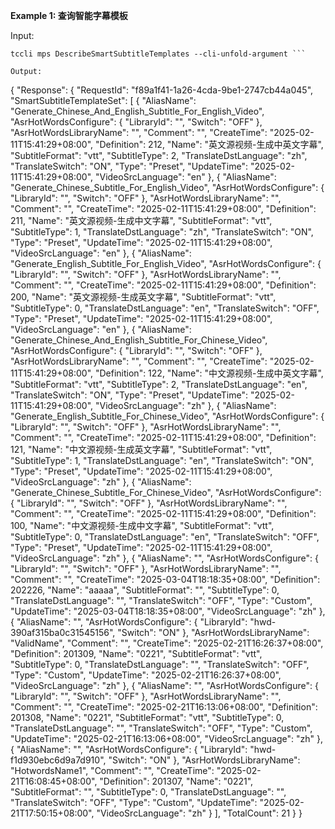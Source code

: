**Example 1: 查询智能字幕模板**



Input: 

```
tccli mps DescribeSmartSubtitleTemplates --cli-unfold-argument ```

Output: 
```
{
    "Response": {
        "RequestId": "f89a1f41-1a26-4cda-9be1-2747cb44a045",
        "SmartSubtitleTemplateSet": [
            {
                "AliasName": "Generate_Chinese_And_English_Subtitle_For_English_Video",
                "AsrHotWordsConfigure": {
                    "LibraryId": "",
                    "Switch": "OFF"
                },
                "AsrHotWordsLibraryName": "",
                "Comment": "",
                "CreateTime": "2025-02-11T15:41:29+08:00",
                "Definition": 212,
                "Name": "英文源视频-生成中英文字幕",
                "SubtitleFormat": "vtt",
                "SubtitleType": 2,
                "TranslateDstLanguage": "zh",
                "TranslateSwitch": "ON",
                "Type": "Preset",
                "UpdateTime": "2025-02-11T15:41:29+08:00",
                "VideoSrcLanguage": "en"
            },
            {
                "AliasName": "Generate_Chinese_Subtitle_For_English_Video",
                "AsrHotWordsConfigure": {
                    "LibraryId": "",
                    "Switch": "OFF"
                },
                "AsrHotWordsLibraryName": "",
                "Comment": "",
                "CreateTime": "2025-02-11T15:41:29+08:00",
                "Definition": 211,
                "Name": "英文源视频-生成中文字幕",
                "SubtitleFormat": "vtt",
                "SubtitleType": 1,
                "TranslateDstLanguage": "zh",
                "TranslateSwitch": "ON",
                "Type": "Preset",
                "UpdateTime": "2025-02-11T15:41:29+08:00",
                "VideoSrcLanguage": "en"
            },
            {
                "AliasName": "Generate_English_Subtitle_For_English_Video",
                "AsrHotWordsConfigure": {
                    "LibraryId": "",
                    "Switch": "OFF"
                },
                "AsrHotWordsLibraryName": "",
                "Comment": "",
                "CreateTime": "2025-02-11T15:41:29+08:00",
                "Definition": 200,
                "Name": "英文源视频-生成英文字幕",
                "SubtitleFormat": "vtt",
                "SubtitleType": 0,
                "TranslateDstLanguage": "en",
                "TranslateSwitch": "OFF",
                "Type": "Preset",
                "UpdateTime": "2025-02-11T15:41:29+08:00",
                "VideoSrcLanguage": "en"
            },
            {
                "AliasName": "Generate_Chinese_And_English_Subtitle_For_Chinese_Video",
                "AsrHotWordsConfigure": {
                    "LibraryId": "",
                    "Switch": "OFF"
                },
                "AsrHotWordsLibraryName": "",
                "Comment": "",
                "CreateTime": "2025-02-11T15:41:29+08:00",
                "Definition": 122,
                "Name": "中文源视频-生成中英文字幕",
                "SubtitleFormat": "vtt",
                "SubtitleType": 2,
                "TranslateDstLanguage": "en",
                "TranslateSwitch": "ON",
                "Type": "Preset",
                "UpdateTime": "2025-02-11T15:41:29+08:00",
                "VideoSrcLanguage": "zh"
            },
            {
                "AliasName": "Generate_English_Subtitle_For_Chinese_Video",
                "AsrHotWordsConfigure": {
                    "LibraryId": "",
                    "Switch": "OFF"
                },
                "AsrHotWordsLibraryName": "",
                "Comment": "",
                "CreateTime": "2025-02-11T15:41:29+08:00",
                "Definition": 121,
                "Name": "中文源视频-生成英文字幕",
                "SubtitleFormat": "vtt",
                "SubtitleType": 1,
                "TranslateDstLanguage": "en",
                "TranslateSwitch": "ON",
                "Type": "Preset",
                "UpdateTime": "2025-02-11T15:41:29+08:00",
                "VideoSrcLanguage": "zh"
            },
            {
                "AliasName": "Generate_Chinese_Subtitle_For_Chinese_Video",
                "AsrHotWordsConfigure": {
                    "LibraryId": "",
                    "Switch": "OFF"
                },
                "AsrHotWordsLibraryName": "",
                "Comment": "",
                "CreateTime": "2025-02-11T15:41:29+08:00",
                "Definition": 100,
                "Name": "中文源视频-生成中文字幕",
                "SubtitleFormat": "vtt",
                "SubtitleType": 0,
                "TranslateDstLanguage": "en",
                "TranslateSwitch": "OFF",
                "Type": "Preset",
                "UpdateTime": "2025-02-11T15:41:29+08:00",
                "VideoSrcLanguage": "zh"
            },
            {
                "AliasName": "",
                "AsrHotWordsConfigure": {
                    "LibraryId": "",
                    "Switch": "OFF"
                },
                "AsrHotWordsLibraryName": "",
                "Comment": "",
                "CreateTime": "2025-03-04T18:18:35+08:00",
                "Definition": 202226,
                "Name": "aaaaa",
                "SubtitleFormat": "",
                "SubtitleType": 0,
                "TranslateDstLanguage": "",
                "TranslateSwitch": "OFF",
                "Type": "Custom",
                "UpdateTime": "2025-03-04T18:18:35+08:00",
                "VideoSrcLanguage": "zh"
            },
            {
                "AliasName": "",
                "AsrHotWordsConfigure": {
                    "LibraryId": "hwd-390af315ba0c31545156",
                    "Switch": "ON"
                },
                "AsrHotWordsLibraryName": "ValidName",
                "Comment": "",
                "CreateTime": "2025-02-21T16:26:37+08:00",
                "Definition": 201309,
                "Name": "0221",
                "SubtitleFormat": "vtt",
                "SubtitleType": 0,
                "TranslateDstLanguage": "",
                "TranslateSwitch": "OFF",
                "Type": "Custom",
                "UpdateTime": "2025-02-21T16:26:37+08:00",
                "VideoSrcLanguage": "zh"
            },
            {
                "AliasName": "",
                "AsrHotWordsConfigure": {
                    "LibraryId": "",
                    "Switch": "OFF"
                },
                "AsrHotWordsLibraryName": "",
                "Comment": "",
                "CreateTime": "2025-02-21T16:13:06+08:00",
                "Definition": 201308,
                "Name": "0221",
                "SubtitleFormat": "vtt",
                "SubtitleType": 0,
                "TranslateDstLanguage": "",
                "TranslateSwitch": "OFF",
                "Type": "Custom",
                "UpdateTime": "2025-02-21T16:13:06+08:00",
                "VideoSrcLanguage": "zh"
            },
            {
                "AliasName": "",
                "AsrHotWordsConfigure": {
                    "LibraryId": "hwd-f1d930ebc6d9a7d910",
                    "Switch": "ON"
                },
                "AsrHotWordsLibraryName": "HotwordsName1",
                "Comment": "",
                "CreateTime": "2025-02-21T16:08:45+08:00",
                "Definition": 201307,
                "Name": "0221",
                "SubtitleFormat": "",
                "SubtitleType": 0,
                "TranslateDstLanguage": "",
                "TranslateSwitch": "OFF",
                "Type": "Custom",
                "UpdateTime": "2025-02-21T17:50:15+08:00",
                "VideoSrcLanguage": "zh"
            }
        ],
        "TotalCount": 21
    }
}
```

